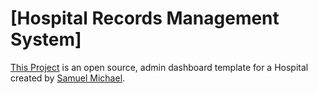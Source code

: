 # [Hospital Records Management System]

[This Project](http://startbootstrap.com/template-overviews/sb-admin/) is an open source, admin dashboard template for a Hospital created by [Samuel Michael](http://link-to-my-portfolio-page).

